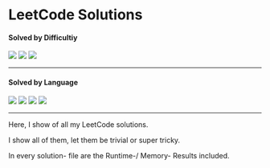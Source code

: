 # LeetCode Solutions

<h4>Solved by Difficultiy</h4>

![](https://img.shields.io/badge/Easy-21-darkgreen?style=flat)
![](https://img.shields.io/badge/Medium-9-yellow?style=flat)
![](https://img.shields.io/badge/Hard-1-red?style=flat)

---

<h4>Solved by Language</h4>

![](https://img.shields.io/badge/Java-25-%23ED8B00.svg?style=flat&logo=openjdk&logoColor=%23ED8B00)
![](https://img.shields.io/badge/Python-6-3670A0.svg?style=flat&logo=python&logoColor=ffdd54)
![](https://img.shields.io/badge/C-3-%2300599C.svg?style=flat&logo=c)
![](https://img.shields.io/badge/Scala-1-red?style=flat&logo=scala&logoColor=red)

---

Here, I show of all my LeetCode solutions. 

I show all of them, let them be trivial or super tricky.

In every solution- file are the Runtime-/ Memory- Results included.
